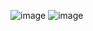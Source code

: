 ![image](https://github.com/user-attachments/assets/fcd71eca-50ed-4196-b7c3-f5a4be546eca)
![image](https://github.com/user-attachments/assets/94a50af0-be25-417f-9a79-36f4407945ae)


